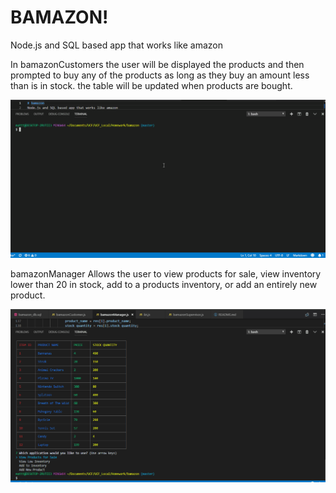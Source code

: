 # BAMAZON!
Node.js and SQL based app that works like amazon

In bamazonCustomers the user will be displayed the products and then prompted to buy any of the products as long as they buy an amount less than is in stock. the table will be updated when products are bought.

![gif1](images/gif1.gif?raw=true "gif1")

bamazonManager Allows the user to view products for sale, view inventory lower than 20 in stock, add to a products inventory, or add an entirely new product.

![gif2](images/gif2.gif?raw=true "gif2")
